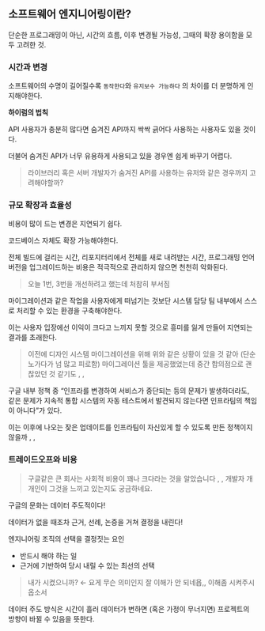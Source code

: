 ## 소프트웨어 엔지니어링이란?

단순한 프로그래밍이 아닌, 시간의 흐름, 이후 변경될 가능성, 그때의 확장 용이함을 모두 고려한 것.

### 시간과 변경

소프트웨어의 수명이 길어질수록 `동작한다`와 `유지보수 가능하다` 의 차이를 더 분명하게 인지해야한다.

**하이럼의 법칙**

API 사용자가 충분히 많다면 숨겨진 API까지 싹싹 긁어다 사용하는 사용자도 있을 것이다.

더불어 숨겨진 API가 너무 유용하게 사용되고 있을 경우엔 쉽게 바꾸기 어렵다.

> 라이브러리 혹은 서버 개발자가 숨겨진 API를 사용하는 유저와 같은 경우까지 고려해야할까?
> 

### 규모 확장과 효율성

비용이 많이 드는 변경은 지연되기 쉽다.

코드베이스 자체도 확장 가능해야한다.

전체 빌드에 걸리는 시간, 리포지터리에서 전체를 새로 내려받는 시간, 프로그래밍 언어 버전을 업그레이드하는 비용은 적극적으로 관리하지 않으면 천천히 악화된다.

> 오늘 1번, 3번을 개선하려고 했는데 처참히 부서짐
> 

마이그레이션과 같은 작업을 사용자에게 떠넘기는 것보단 시스템 담당 팀 내부에서 스스로 처리할 수 있는 환경을 구축해야한다. 

이는 사용자 입장에선 이익이 크다고 느끼지 못할 것으로 흥미를 잃게 만들어 지연되는 결과를 초래한다.

> 이전에 디자인 시스템 마이그레이션을 위해 위와 같은 상황이 있을 것 같아 (단순 노가다가 넘 많고 피로함) 마이그레이션 툴을 제공했었는데 중간 합의점으로 괜찮았던 것 같기도 , ,
> 

구글 내부 정책 중 “인프라를 변경하여 서비스가 중단되는 등의 문제가 발생하더라도, 같은 문제가 지속적 통합 시스템의 자동 테스트에서 발견되지 않는다면 인프라팀의 책임이 아니다”가 있다.

이는 이후에 나오는 잦은 업데이트를 인프라팀이 자신있게 할 수 있도록 만든 정책이지 않을까 , , 

### 트레이드오프와 비용

> 구글같은 큰 회사는 사회적 비용이 꽤나 크다라는 것을 알았습니다 , ,
개발자 개개인이 그것을 느끼고 있는지도 궁금하네요.
> 

구글의 문화는 데이터 주도적이다!

데이터가 없을 때조차 근거, 선례, 논증을 거쳐 결정을 내린다!

엔지니어링 조직의 선택을 결정짓는 요인

- 반드시 해야 하는 일
- 근거에 기반하여 당시 내릴 수 있는 최선의 선택

> 내가 시켰으니까? ← 요게 무슨 의미인지 잘 이해가 안 되네욥,, 이해좀 시켜주시옵소서
> 

데이터 주도 방식은 시간이 흘러 데이터가 변하면 (혹은 가정이 무너지면) 프로젝트의 방향이 바뀔 수 있음을 뜻한다.
